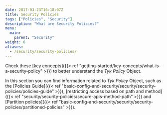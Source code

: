 ```yaml
---
date: 2017-03-23T16:18:07Z
title: Security Policies
tags: ["Policies", "Security"]
description: "What are Security Policies?"
menu:
  main:
    parent: "Security"
weight: 6
aliases:
  - /security/security-policies/
---
```


Check these [key concepts]({{< ref "getting-started/key-concepts/what-is-a-security-policy" >}}) to better understand the _Tyk Policy_ Object.

In this section you can find information related to _Tyk Policy_ Object, such as the [Policies Guide]({{< ref "basic-config-and-security/security/security-policies/policies-guide" >}}), [restricting access based on path and method]({{< ref "security/security-policies/secure-apis-method-path" >}}) and [Partition policies]({{< ref "basic-config-and-security/security/security-policies/partitioned-policies" >}}).

